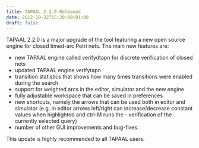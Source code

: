 ```yaml
---
title: TAPAAL 2.2.0 Released 
date: 2012-10-22T15:20:08+01:00
draft: false
---
```


TAPAAL 2.2.0 is a major upgrade of the tool featuring a new open source engine for closed timed-arc Petri nets. The main new features are:

 - new TAPAAL engine called verifydtapn for discrete verification of closed nets
 - updated TAPAAL engine verifytapn
 - transition statistics that shows how many times transitions were enabled during the search
 - support for weighted arcs in the editor, simulator and the new engine
 - fully adjustable workspace that can be saved in preferences
 - new shortcuts, namely the arrows that can be used both in editor and simulator (e.g. in editor arrows left/right can increase/decrease constant values when highlighted and ctrl-M runs the  - verification of the currently selected query)
 - number of other GUI improvements and bug-fixes.

This update is highly recommended to all TAPAAL users.